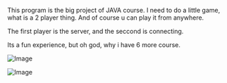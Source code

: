 This program is the big project of JAVA course. 
I need to do a little game, what is a 2 player thing. And of course u can play it from anywhere.

The first player is the server, and the seccond is connecting. 

Its a fun experience, but oh god, why i have 6 more course.

![Image](https://github.com/user-attachments/assets/c2f3ebda-fb0d-4c8d-8fea-04bcc4f46fa6)

![Image](https://github.com/user-attachments/assets/c3d9d254-1599-4c5f-9cb5-56527c28028c)
